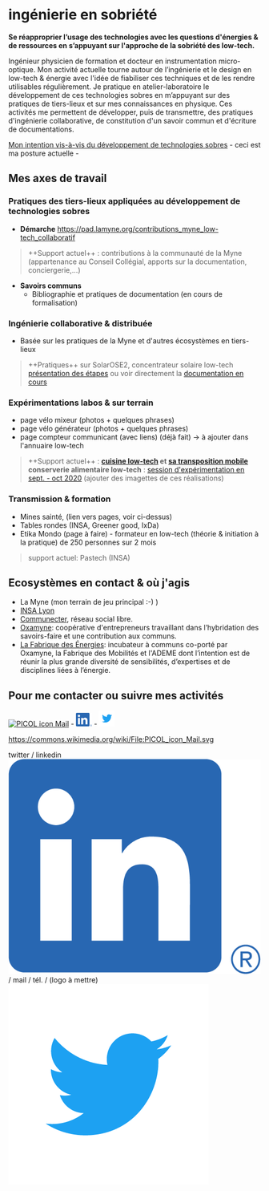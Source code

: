 # ingénierie en sobriété

**Se réapproprier l’usage des technologies avec les questions d'énergies & de ressources en s’appuyant sur l'approche de la sobriété des low-tech.**

Ingénieur physicien de formation et docteur en instrumentation micro-optique. Mon activité actuelle tourne autour de l’ingénierie et le design en low-tech & énergie avec l'idée de fiabiliser ces techniques et de les rendre utilisables régulièrement. Je pratique en atelier-laboratoire le développement de ces technologies sobres en m’appuyant sur des pratiques de tiers-lieux et sur mes connaissances en physique. Ces activités me permettent de développer, puis de transmettre, des pratiques d'ingénierie collaborative, de constitution d'un savoir commun et d'écriture de documentations.

[Mon intention vis-à-vis du développement de technologies sobres](https://pad.lamyne.org/low-tech_intentions_vers_terrains) - ceci est ma posture actuelle -

## Mes axes de travail

### Pratiques des tiers-lieux appliquées au développement de technologies sobres
  * **Démarche** 
  https://pad.lamyne.org/contributions_myne_low-tech_collaboratif
  > ++Support actuel++ : contributions à la communauté de la Myne<br>
  (appartenance au Conseil Collégial, apports sur la documentation, conciergerie,...)

  * **Savoirs communs**
    * Bibliographie et pratiques de documentation (en cours de formalisation)

### Ingénierie collaborative & distribuée
  * Basée sur les pratiques de la Myne et d'autres écosystèmes en tiers-lieux

> ++Pratiques++ sur SolarOSE2, concentrateur solaire low-tech<br>
[présentation des étapes](https://movilab.org/wiki/Concentrateur_solaire) ou voir directement la [documentation en cours](https://pad.lamyne.org/solarOSE2#)

### Expérimentations labos & sur terrain
  * page vélo mixeur (photos + quelques phrases)
  * page vélo générateur (photos + quelques phrases)
  * page compteur communicant (avec liens) (déjà fait) -> à ajouter dans l'annuaire low-tech

> ++Support actuel++ : **[cuisine low-tech](https://pad.lamyne.org/cuisine_low-tech_mobile#) et [sa transposition mobile](https://pad.lamyne.org/cuisine_conviviale#)**<br>
> **conserverie alimentaire low-tech** : [session d'expérimentation en sept. - oct 2020](https://movilab.org/wiki/Low-tech_Camp)
  (ajouter des imagettes de ces réalisations)

### Transmission & formation
  * Mines sainté, (lien vers pages, voir ci-dessus)
  * Tables rondes (INSA, Greener good, IxDa)
  * Etika Mondo (page à faire) - formateur en low-tech (théorie & initiation à la pratique) de 250 personnes sur 2 mois
  > support actuel: Pastech (INSA)

## Ecosystèmes en contact & où j'agis
  * La Myne (mon terrain de jeu principal :-) )
  * [INSA Lyon](https://www.insa-lyon.fr/)
  * [Communecter](https://www.communecter.org/#), réseau social libre.
  * [Oxamyne](https://www.oxamyne.org/): coopérative d'entrepreneurs travaillant dans l’hybridation des savoirs-faire et une contribution aux communs.
  * [La Fabrique des Énergies](https://fabenergies.cc/): incubateur à communs co-porté par Oxamyne, la Fabrique des Mobilités et l'ADEME dont l’intention est de réunir la plus grande diversité de sensibilités, d’expertises et de disciplines liées à l’énergie. 

## Pour me contacter ou suivre mes activités

<a title="PICOL, PIctorial COmmunication Language / CC BY (https://creativecommons.org/licenses/by/3.0)" href="mailto:laurent.em@free.fr"><img width="32" alt="PICOL icon Mail" src="https://upload.wikimedia.org/wikipedia/commons/thumb/8/8b/PICOL_icon_Mail.svg/32px-PICOL_icon_Mail.svg.png"></a> - <img src="LI-In-Bug.png" width="32" title="hover text"> - <img src="Twitter_Logo_Blue.png" width="32" title="hover text">

https://commons.wikimedia.org/wiki/File:PICOL_icon_Mail.svg


twitter / linkedin ![Alt text](LI-In-Bug.png?raw=true "Titleee") / mail / tél. / (logo à mettre)
![Alt text](Twitter_Logo_Blue.png?raw=true "Titleee")
